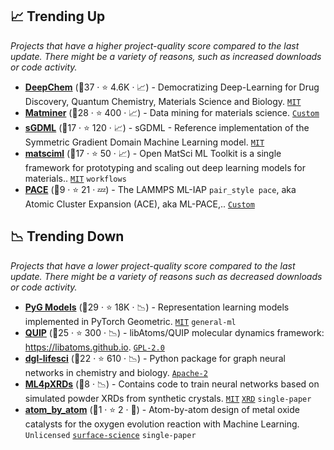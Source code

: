 ## 📈 Trending Up

_Projects that have a higher project-quality score compared to the last update. There might be a variety of reasons, such as increased downloads or code activity._

- <b><a href="https://github.com/deepchem/deepchem">DeepChem</a></b> (🥇37 ·  ⭐ 4.6K · 📈) - Democratizing Deep-Learning for Drug Discovery, Quantum Chemistry, Materials Science and Biology. <code><a href="http://bit.ly/34MBwT8">MIT</a></code>
- <b><a href="https://github.com/hackingmaterials/matminer">Matminer</a></b> (🥇28 ·  ⭐ 400 · 📈) - Data mining for materials science. <code><a href="https://github.com/hackingmaterials/matminer/blob/main/LICENSE">Custom</a></code>
- <b><a href="https://github.com/stefanch/sGDML">sGDML</a></b> (🥈17 ·  ⭐ 120 · 📈) - sGDML - Reference implementation of the Symmetric Gradient Domain Machine Learning model. <code><a href="http://bit.ly/34MBwT8">MIT</a></code>
- <b><a href="https://github.com/IntelLabs/matsciml">matsciml</a></b> (🥈17 ·  ⭐ 50 · 📈) - Open MatSci ML Toolkit is a single framework for prototyping and scaling out deep learning models for materials.. <code><a href="http://bit.ly/34MBwT8">MIT</a></code> <code>workflows</code>
- <b><a href="https://github.com/ICAMS/lammps-user-pace">PACE</a></b> (🥉9 ·  ⭐ 21 · 💤) - The LAMMPS ML-IAP `pair_style pace`, aka Atomic Cluster Expansion (ACE), aka ML-PACE,.. <code><a href="https://github.com/ICAMS/lammps-user-pace/blob/main/LICENSE">Custom</a></code>

## 📉 Trending Down

_Projects that have a lower project-quality score compared to the last update. There might be a variety of reasons such as decreased downloads or code activity._

- <b><a href="https://github.com/pyg-team/pytorch_geometric/tree/master/torch_geometric/nn/models">PyG Models</a></b> (🥇29 ·  ⭐ 18K · 📉) - Representation learning models implemented in PyTorch Geometric. <code><a href="http://bit.ly/34MBwT8">MIT</a></code> <code>general-ml</code>
- <b><a href="https://github.com/libAtoms/QUIP">QUIP</a></b> (🥈25 ·  ⭐ 300 · 📉) - libAtoms/QUIP molecular dynamics framework: https://libatoms.github.io. <code><a href="http://bit.ly/2KucAZR">GPL-2.0</a></code>
- <b><a href="https://github.com/awslabs/dgl-lifesci">dgl-lifesci</a></b> (🥇22 ·  ⭐ 610 · 📉) - Python package for graph neural networks in chemistry and biology. <code><a href="http://bit.ly/3nYMfla">Apache-2</a></code>
- <b><a href="https://github.com/aimat-lab/ML4pXRDs">ML4pXRDs</a></b> (🥉8 · 📉) - Contains code to train neural networks based on simulated powder XRDs from synthetic crystals. <code><a href="http://bit.ly/34MBwT8">MIT</a></code> <a href="https://en.wikipedia.org/wiki/X-ray_crystallography"><code>XRD</code></a> <code>single-paper</code>
- <b><a href="https://github.com/learningmatter-mit/atom_by_atom">atom_by_atom</a></b> (🥉1 ·  ⭐ 2 · 🐣) - Atom-by-atom design of metal oxide catalysts for the oxygen evolution reaction with Machine Learning. <code>Unlicensed</code> <a href="https://en.wikipedia.org/wiki/Surface_science"><code>surface-science</code></a> <code>single-paper</code>

